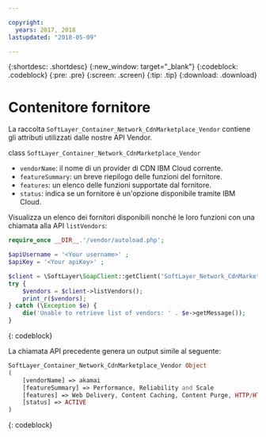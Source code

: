 ```yaml
---

copyright:
  years: 2017, 2018
lastupdated: "2018-05-09"

---
```


{:shortdesc: .shortdesc}
{:new_window: target="_blank"}
{:codeblock: .codeblock}
{:pre: .pre}
{:screen: .screen}
{:tip: .tip}
{:download: .download}

# Contenitore fornitore
La raccolta `SoftLayer_Container_Network_CdnMarketplace_Vendor` contiene gli attributi utilizzati dalle nostre API Vendor.


class `SoftLayer_Container_Network_CdnMarketplace_Vendor`  
* `vendorName`: il nome di un provider di CDN IBM Cloud corrente.  
* `featureSummary`: un breve riepilogo delle funzioni del fornitore.  
* `features`: un elenco delle funzioni supportate dal fornitore.  
* `status`: indica se un fornitore è un'opzione disponibile tramite IBM Cloud.


Visualizza un elenco dei fornitori disponibili nonché le loro funzioni con una chiamata alla API `listVendors`:

```php
require_once __DIR__.'/vendor/autoload.php';

$apiUsername = '<Your username>' ;
$apiKey = '<Your apiKey>' ;

$client = \SoftLayer\SoapClient::getClient('SoftLayer_Network_CdnMarketplace_Vendor', null, $apiUsername, $apiKey);
try {
    $vendors = $client->listVendors();
    print_r($vendors);
} catch (\Exception $e) {
    die('Unable to retrieve list of vendors: ' . $e->getMessage());
}
```
{: codeblock}

La chiamata API precedente genera un output simile al seguente:

```php
SoftLayer_Container_Network_CdnMarketplace_Vendor Object
(
    [vendorName] => akamai
    [featureSummary] => Performance, Reliability and Scale
    [features] => Web Delivery, Content Caching, Content Purge, HTTP/HTTPS Support
    [status] => ACTIVE
)
```
{: codeblock}
